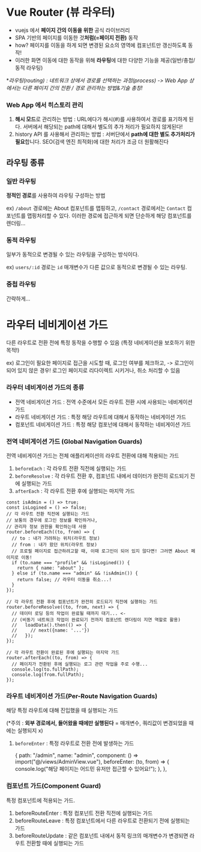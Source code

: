 # Vue Router (뷰 라우터)

- vuejs 에서 **페이지 간의 이동을 위한** 공식 라이브러리
- SPA 기반의 페이지를 이동한 것**처럼(=페이지 전환)** 동작
- how? 페이지를 이동을 하게 되면 변경된 요소의 영역에 컴포넌트만 갱신하도록 동작!
- 이러한 화면 이동에 대한 동작을 위해 **라우팅**에 대한 다양한 기능을 제공(일반/충첩/동적 라우팅)

\*_라우팅(routing) : 네트워크 상에서 경로를 선택하는 과정(process)
-> Web App 상에서는 다른 페이지 간의 전환 / 경로 관리하는 방법&기술 총칭!_

### Web App 에서 히스토리 관리

1. **해시 모드**로 관리하는 방법 : URL에다가 해시(#)를 사용하여서 경로를 표기하게 된다. 서버에서 해당되는 path에 대해서 별도의 추가 처리가 필요하지 않게된다!
2. history API 를 사용해서 관리하는 방법 : 서버단에서 **path에 대한 별도 추가처리가 필요**합니다. SEO(검색 엔진 최적화)에 대한 처리가 조금 더 원활해진다

## 라우팅 종류

### 일반 라우팅

**정적인 경로**를 사용하여 라우팅 구성하는 방법

ex) `/about` 경로에는 About 컴포넌트를 맵핑하고, `/contact` 경로에서는 `Contact` 컴포넌트를 맵핑처리할 수 있다. 이러한 경로에 접근하게 되면 단순하게 해당 컴포넌트를 렌더링...

### 동적 라우팅

일부가 동적으로 변경될 수 있는 라우팅을 구성하는 방식이다.

ex) `users/:id` 경로는 `id` 매개변수가 다른 값으로 동적으로 변경될 수 있는 라우팅.

### 중첩 라우팅

간략하게...

# 라우터 네비게이션 가드

다른 라우트로 전환 전에 특정 동작을 수행할 수 있음
(특정 네비게이션을 보호하기 위한 목적!)

ex) 로그인이 필요한 페이지로 접근을 시도할 때, 로그인 여부를 체크하고,
-> 로그인이 되어 있지 않은 경우! 로그인 페이지로 리다이렉트 시키거나, 취소 처리할 수 있음

### 라우터 네비게이션 가드의 종류

- 전역 네비게이션 가드 : 전역 수준에서 모든 라우트 전환 시에 사용되는 네비게이션 가드
- 라우트 네비게이션 가드 : 특정 해당 라우트에 대해서 동작하는 네비게이션 가드
- 컴포넌트 네비게이션 가드 : 특정 해당 컴포넌에 대해서 동작하는 네비게이션 가드

### 전역 네비게이션 가드 (Global Navigation Guards)

전역 네비게이션 가드는 전체 애플리케이션의 라우트 전환에 대해 적용되는 가드

1. `beforeEach` : 각 라우트 전환 직전에 실행되는 가드
2. `beforeResolve` : 각 라우트 전환 후, 컴포넌트 내에서 데이터가 완전히 로드되기 전에 실행되는 가드
3. `afterEach` : 각 라우트 전환 후에 실행되는 마지막 가드

```
const isAdmin = () => true;
const isLogined = () => false;
// 각 라우트 전환 직전에 실행되는 가드
// 보통의 경우에 로그인 정보를 확인하거나,
// 관리자 정보 권한을 확인하는데 사용
router.beforeEach((to, from) => {
  // to : 내가 가려하는 위치(라우트 정보)
  // from : 내가 왔던 위치(라우트 정보)
  // 프로필 페이지로 접근하려고할 때, 이때 로그인이 되어 있지 않다면! 그러면 About 페이지로 이동!
  if (to.name === "profile" && !isLogined()) {
    return { name: "about" };
  } else if (to.name === "admin" && !isAdmin()) {
    return false; // 라우터 이동을 취소...!
  }
});

// 각 라우트 전환 후에 컴포넌트가 완전히 로드되기 직전에 실행하는 가드
router.beforeResolve((to, from, next) => {
  // 데이터 로딩 등의 작업이 완료될 때까지 대기... <-
  // (비동기 네트워크 작업이 완료되기 전까지 컴포넌트 렌더링이 지연 역할로 활용)
  //   loadData().then(() => {
  //     // next({name: '...'})
  //   });
});

// 각 라우트 전환이 완료된 후에 실행되는 마지막 가드
router.afterEach((to, from) => {
  // 페이지가 전환된 후에 실행되는 로그 관련 작업을 주로 수행...
  console.log(to.fullPath);
  console.log(from.fullPath);
});
```

### 라우트 네비게이션 가드(Per-Route Navigation Guards)

해당 특정 라우트에 대해 진입했을 때 실행되는 가드

(\*주의 : **외부 경로에서, 들어왔을 때에만 실행된다** = 매개변수, 쿼리값이 변경되었을 때에는 실행되지 x)

1. `beforeEnter` : 특정 라우트로 전환 전에 발생하는 가드

   {
   path: "/admin",
   name: "admin",
   component: () => import("@/views/AdminView.vue"),
   beforeEnter: (to, from) => {
   console.log("해당 페이지는 어드민 유저만 접근할 수 있어요!");
   },
   },

### 컴포넌트 가드(Component Guard)

특정 컴포넌트에 적용되는 가드.

1. beforeRouteEnter : 특정 컴포넌트 전환 직전에 실행되는 가드
2. beforeRouteLeave : 특정 컴포넌트에서 다른 라우트로 전환되기 전에 실행되는 가드
3. beforeRouteUpdate : 같은 컴포넌트 내에서 동적 링크의 매개변수가 변경되면 라우트 전환할 때에 실행되는 가드
